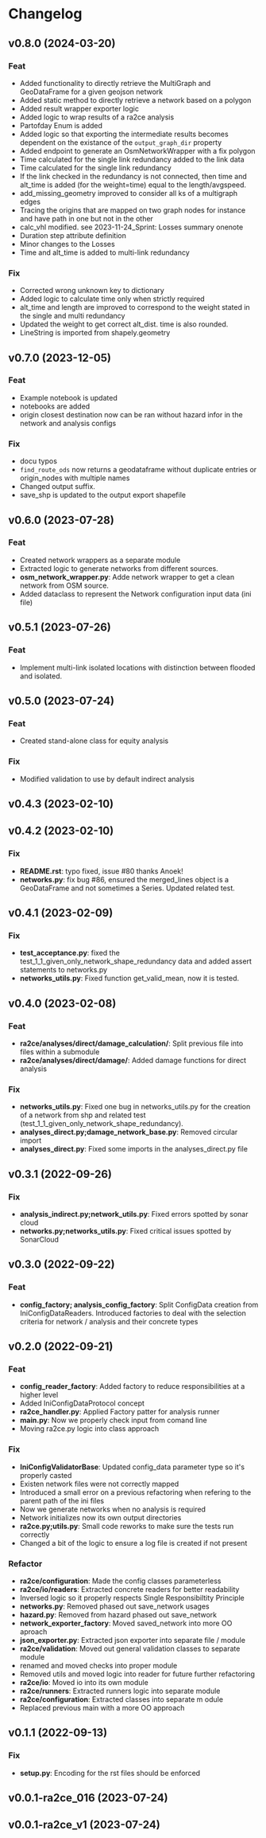 # Changelog

## v0.8.0 (2024-03-20)

### Feat

- Added functionality to directly retrieve the MultiGraph and GeoDataFrame for a given geojson network
- Added static method to directly retrieve a network based on a polygon
- Added result wrapper exporter logic
- Added logic to wrap results of a ra2ce analysis
- Partofday Enum is added
- Added logic so that exporting the intermediate results becomes dependent on the existance of the `output_graph_dir` property
- Added endpoint to generate an OsmNetworkWrapper with a fix polygon
- Time calculated for the single link redundancy added to the link data
- Time calculated for the single link redundancy
- If the link checked in the redundancy is not connected, then time and alt_time is added (for the weight=time) equal to the length/avgspeed.
- add_missing_geometry improved to consider all ks of a multigraph edges
- Tracing the origins that are mapped on two graph nodes for instance and have path in one but not in the other
- calc_vhl modified. see 2023-11-24_Sprint: Losses summary onenote
- Duration step attribute definition
- Minor changes to the Losses
- Time and alt_time is added to multi-link redundancy

### Fix

- Corrected wrong unknown key to dictionary
- Added logic to calculate time only when strictly required
- alt_time and length are improved to correspond to the weight stated in the single and multi redundancy
- Updated the weight to get correct alt_dist. time is also rounded.
- LineString is imported from shapely.geometry

## v0.7.0 (2023-12-05)

### Feat

- Example notebook is updated
- notebooks are added
- origin closest destination now can be ran without hazard infor in the network and analysis configs

### Fix

- docu typos
- `find_route_ods` now returns a geodataframe without duplicate entries or origin_nodes with multiple names
- Changed output suffix.
- save_shp is updated to the output export shapefile

## v0.6.0 (2023-07-28)

### Feat

- Created network wrappers as a separate module
- Extracted logic to generate networks from different sources.
- **osm_network_wrapper.py**: Adde network wrapper to get a clean network from OSM source.
- Added dataclass to represent the Network configuration input data (ini file)

## v0.5.1 (2023-07-26)

### Feat

- Implement multi-link isolated locations with distinction between flooded and isolated.

## v0.5.0 (2023-07-24)

### Feat

- Created stand-alone class for equity analysis

### Fix

- Modified validation to use by default indirect analysis

## v0.4.3 (2023-02-10)

## v0.4.2 (2023-02-10)

### Fix

- **README.rst**: typo fixed, issue #80 thanks Anoek!
- **networks.py**: fix bug #86, ensured the merged_lines object is a GeoDataFrame and not sometimes a Series. Updated related test.

## v0.4.1 (2023-02-09)

### Fix

- **test_acceptance.py**: fixed the test_1_1_given_only_network_shape_redundancy data and added assert statements to networks.py
- **networks_utils.py**: Fixed function get_valid_mean, now it is tested.

## v0.4.0 (2023-02-08)

### Feat

- **ra2ce/analyses/direct/damage_calculation/**: Split previous file into files within a submodule
- **ra2ce/analyses/direct/damage/**: Added damage functions for direct analysis

### Fix

- **networks_utils.py**: Fixed one bug in networks_utils.py for the creation of a network from shp and related test (test_1_1_given_only_network_shape_redundancy).
- **analyses_direct.py;damage_network_base.py**: Removed circular import
- **analyses_direct.py**: Fixed some imports in the analyses_direct.py file

## v0.3.1 (2022-09-26)

### Fix

- **analysis_indirect.py;network_utils.py**: Fixed errors spotted by sonar cloud
- **networks.py;networks_utils.py**: Fixed critical issues spotted by SonarCloud

## v0.3.0 (2022-09-22)

### Feat

- **config_factory; analysis_config_factory**: Split ConfigData creation from IniConfigDataReaders. Introduced factories to deal with the selection criteria for network / analysis and their concrete types

## v0.2.0 (2022-09-21)

### Feat

- **config_reader_factory**: Added factory to reduce responsibilities at a higher level
- Added IniConfigDataProtocol concept
- **ra2ce_handler.py**: Applied Factory patter for analysis runner
- **main.py**: Now we properly check input from comand line
- Moving ra2ce.py logic into class approach

### Fix

- **IniConfigValidatorBase**: Updated config_data parameter type so it's properly casted
- Existen network files were not correctly mapped
- Introduced a small error on a previous refactoring when refering to the parent path of the ini files
- Now we generate networks when no analysis is required
- Network initializes now its own output directories
- **ra2ce.py;utils.py**: Small code reworks to make sure the tests run correctly
- Changed a bit of the logic to ensure a log file is created if not present

### Refactor

- **ra2ce/configuration**: Made the config classes parameterless
- **ra2ce/io/readers**: Extracted concrete readers for better readability
- Inversed logic so it properly respects Single Responsibiltity Principle
- **networks.py**: Removed phased out save_network usages
- **hazard.py**: Removed from hazard phased out save_network
- **network_exporter_factory**: Moved saved_network into more OO aproach
- **json_exporter.py**: Extracted json exporter into separate file / module
- **ra2ce/validation**: Moved out general validation classes to separate module
- renamed and moved checks into proper module
- Removed utils and moved logic into reader for future further refactoring
- **ra2ce/io**: Moved io into its own module
- **ra2ce/runners**: Extracted runners logic into separate module
- **ra2ce/configuration**: Extracted classes into separate m odule
- Replaced previous main with a more OO approach

## v0.1.1 (2022-09-13)

### Fix

- **setup.py**: Encoding for the rst files should be enforced

## v0.0.1-ra2ce_016 (2023-07-24)

## v0.0.1-ra2ce_v1 (2023-07-24)
